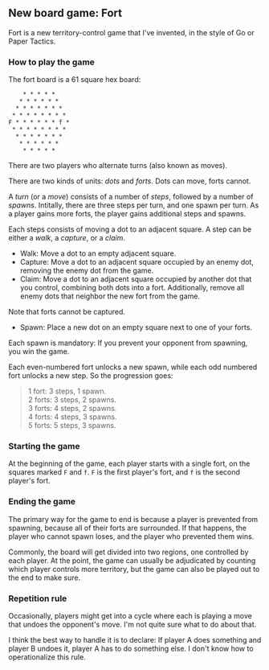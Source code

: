 ## New board game: Fort

Fort is a new territory-control game that I've invented, in the style of Go or Paper Tactics.

### How to play the game

The fort board is a 61 square hex board:

        * * * * *
       * * * * * *
      * * * * * * *
     * * * * * * * *
    F * * * * * * f *
     * * * * * * * *
      * * * * * * *
       * * * * * *
        * * * * *

There are two players who alternate turns (also known as moves).

There are two kinds of units: *dots* and *forts*. Dots can move, forts cannot.

A *turn* (or a *move*) consists of a number of *steps*, followed by a number of *spawns*.
Intitally, there are three steps per turn, and one spawn per turn.
As a player gains more forts, the player gains additional steps and spawns.

Each steps consists of moving a dot to an adjacent square.
A step can be either a *walk*, a *capture*, or a *claim*.

* Walk: Move a dot to an empty adjacent square.
* Capture: Move a dot to an adjacent square occupied by an enemy dot,
removing the enemy dot from the game.
* Claim: Move a dot to an adjacent square occupied by another dot that you control,
combining both dots into a fort.
Additionally, remove all enemy dots that neighbor the new fort from the game.

Note that forts cannot be captured.

* Spawn: Place a new dot on an empty square next to one of your forts.

Each spawn is mandatory: If you prevent your opponent from spawning, you win the game.

Each even-numbered fort unlocks a new spawn, while each odd numbered fort unlocks a new step. So the progression goes:

> 1 fort:  3 steps, 1 spawn.<br>
> 2 forts: 3 steps, 2 spawns.<br>
> 3 forts: 4 steps, 2 spawns.<br>
> 4 forts: 4 steps, 3 spawns.<br>
> 5 forts: 5 steps, 3 spawns.<br>

### Starting the game

At the beginning of the game, each player starts with a single fort, on the squares marked
`F` and `f`. `F` is the first player's fort, and `f` is the second player's fort.

### Ending the game

The primary way for the game to end is because a player is prevented from spawning,
because all of their forts are surrounded.
If that happens, the player who cannot spawn loses, and the player who prevented them wins.

Commonly, the board will get divided into two regions, one controlled by each player.
At the point, the game can usually be adjudicated by counting which player controls more territory,
but the game can also be played out to the end to make sure.

### Repetition rule

Occasionally, players might get into a cycle where each is playing a move
that undoes the opponent's move.
I'm not quite sure what to do about that. 

I think the best way to handle it is to declare:
If player A does something and player B undoes it, player A has to do something else.
I don't know how to operationalize this rule.
